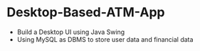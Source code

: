 # Desktop-Based-ATM-App

- Build a Desktop UI using Java Swing
- Using MySQL as DBMS to store user data and financial data
